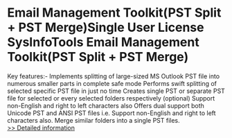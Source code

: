 # Email Management Toolkit(PST Split + PST Merge)Single User License<br />SysInfoTools Email Management Toolkit(PST Split + PST Merge)
Key features:-
Implements splitting of large-sized MS Outlook PST file into numerous smaller parts in complete safe mode
Performs swift splitting of selected specific PST file in just no time
Creates single PST or separate PST file for selected or every selected folders respectively (optional)
Support non-English and right to left characters also
Offers dual support both Unicode PST and ANSI PST files i.e. Support non-English and right to left characters also.
Merge similar folders into a single PST files.<br />[>> Detailed information](https://secure.shareit.com/shareit/product.html?productid=300726403&affiliateid=200057808)